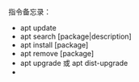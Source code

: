 指令备忘录：
- apt update
- apt search \[package|description]
- apt install \[package]
- apt remove \[package]
- apt upgrade 或 apt dist-upgrade
- 